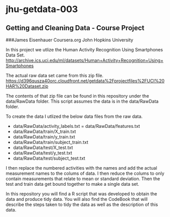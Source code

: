 jhu-getdata-003
===============

## Getting and Cleaning Data - Course Project
###James Eisenhauer
Coursera.org  John Hopkins University

In this project we utlize the Human Activity Recognition Using Smartphones Data Set.
http://archive.ics.uci.edu/ml/datasets/Human+Activity+Recognition+Using+Smartphones

The actual raw data set came from this zip file.
https://d396qusza40orc.cloudfront.net/getdata%2Fprojectfiles%2FUCI%20HAR%20Dataset.zip

The contents of that zip file can be found in this repository under the data/RawData folder.
This script assumes the data is in the data/RawData folder.

To create the data I utlized the below data files from the raw data.
- data/RawData/activity_labels.txt
= data/RawData/features.txt
- data/RawData/train/X_train.txt
- data/RawData/train/y_train.txt
- data/RawData/train/subject_train.txt
- data/RawData/test/X_test.txt
- data/RawData/test/y_test.txt
- data/RawData/test/subject_test.txt

I then replace the numbered activities with the names and add the actual measurement names to the colums of data.
I then reduce the colums to only contain measurements that relate to mean or standard deviation.  Then the test and train data get bound together to make a single data set.

In this repository you will find a R script that was developed to obtain the data and produce tidy data.
You will also find the CodeBook that will describe the steps taken to tidy the data as well as the description of this data.

